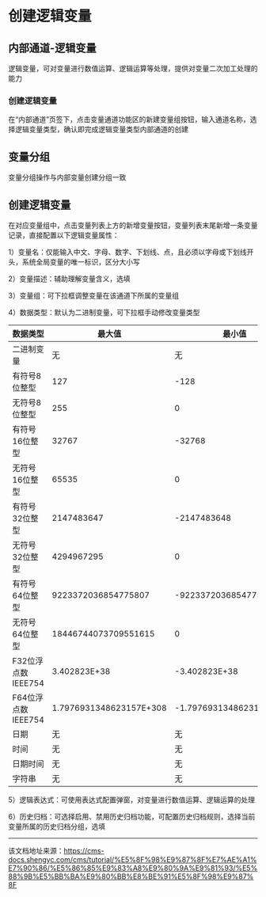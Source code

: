 # 创建逻辑变量

## 内部通道-逻辑变量​

逻辑变量，可对变量进行数值运算、逻辑运算等处理，提供对变量二次加工处理的能力

### 创建逻辑变量​

在“内部通道”页签下，点击变量通道功能区的新建变量组按钮，输入通道名称，选择逻辑变量类型，确认即完成逻辑变量类型内部通道的创建

## 变量分组​

变量分组操作与内部变量创建分组一致

## 创建逻辑变量​

在对应变量组中，点击变量列表上方的新增变量按钮，变量列表末尾新增一条变量记录，直接配置以下逻辑变量属性：

1）变量名：仅能输入中文、字母、数字、下划线、点，且必须以字母或下划线开头，系统全局变量的唯一标识，区分大小写

2）变量描述：辅助理解变量含义，选填

3）变量组：可下拉框调整变量在该通道下所属的变量组

4）数据类型：默认为二进制变量，可下拉框手动修改变量类型

**数据类型**| **最大值**| **最小值**  
---|---|---  
二进制变量| 无| 无  
有符号8位整型| 127| -128  
无符号8位整型| 255| 0  
有符号16位整型| 32767| -32768  
无符号16位整型| 65535| 0  
有符号32位整型| 2147483647| -2147483648  
无符号32位整型| 4294967295| 0  
有符号64位整型| 9223372036854775807| -9223372036854775808  
无符号64位整型| 18446744073709551615| 0  
F32位浮点数IEEE754| 3.402823E+38| -3.402823E+38  
F64位浮点数IEEE754| 1.7976931348623157E+308| -1.7976931348623157E+308  
日期| 无| 无  
时间| 无| 无  
日期时间| 无| 无  
字符串| 无| 无  
  
5）逻辑表达式：可使用表达式配置弹窗，对变量进行数值运算、逻辑运算的处理

6）历史归档：可选择启用、禁用历史归档功能，可配置历史归档规则，选择当前变量所属的历史归档分组，选填


---

该文档地址来源：https://cms-docs.shengyc.com/cms/tutorial/%E5%8F%98%E9%87%8F%E7%AE%A1%E7%90%86/%E5%86%85%E9%83%A8%E9%80%9A%E9%81%93/%E5%88%9B%E5%BB%BA%E9%80%BB%E8%BE%91%E5%8F%98%E9%87%8F